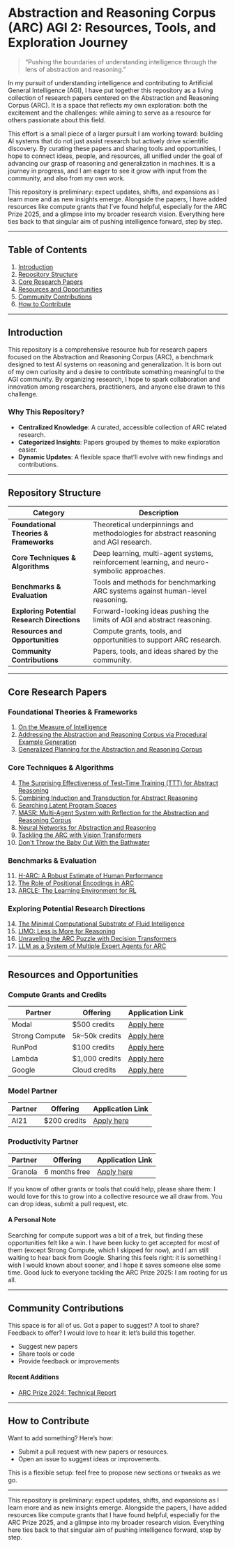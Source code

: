 # Abstraction and Reasoning Corpus (ARC) AGI 2: Resources, Tools, and Exploration Journey

> “Pushing the boundaries of understanding intelligence through the lens of abstraction and reasoning.”

In my pursuit of understanding intelligence and contributing to Artificial General Intelligence (AGI), I have put together this repository as a living collection of research papers centered on the Abstraction and Reasoning Corpus (ARC). It is a space that reflects my own exploration: both the excitement and the challenges: while aiming to serve as a resource for others passionate about this field. 

This effort is a small piece of a larger pursuit I am working toward: building AI systems that do not just assist research but actively drive scientific discovery. By curating these papers and sharing tools and opportunities, I hope to connect ideas, people, and resources, all unified under the goal of advancing our grasp of reasoning and generalization in machines. It is a journey in progress, and I am eager to see it grow with input from the community, and also from my own work.

This repository is preliminary: expect updates, shifts, and expansions as I learn more and as new insights emerge. Alongside the papers, I have added resources like compute grants that I’ve found helpful, especially for the ARC Prize 2025, and a glimpse into my broader research vision. Everything here ties back to that singular aim of pushing intelligence forward, step by step.

---

## Table of Contents

1. [Introduction](#introduction)
2. [Repository Structure](#repository-structure)
3. [Core Research Papers](#core-research-papers)
4. [Resources and Opportunities](#resources-and-opportunities)
5. [Community Contributions](#community-contributions)
6. [How to Contribute](#how-to-contribute)

---

## Introduction

This repository is a comprehensive resource hub for research papers focused on the Abstraction and Reasoning Corpus (ARC), a benchmark designed to test AI systems on reasoning and generalization. It is born out of my own curiosity and a desire to contribute something meaningful to the AGI community. By organizing research, I hope to spark collaboration and innovation among researchers, practitioners, and anyone else drawn to this challenge.

### Why This Repository?
- **Centralized Knowledge**: A curated, accessible collection of ARC related research.
- **Categorized Insights**: Papers grouped by themes to make exploration easier.
- **Dynamic Updates**: A flexible space that’ll evolve with new findings and contributions.

---

## Repository Structure

| Category | Description |
|----------|-------------|
| **Foundational Theories & Frameworks** | Theoretical underpinnings and methodologies for abstract reasoning and AGI research. |
| **Core Techniques & Algorithms** | Deep learning, multi-agent systems, reinforcement learning, and neuro-symbolic approaches. |
| **Benchmarks & Evaluation** | Tools and methods for benchmarking ARC systems against human-level reasoning. |
| **Exploring Potential Research Directions** | Forward-looking ideas pushing the limits of AGI and abstract reasoning. |
| **Resources and Opportunities** | Compute grants, tools, and opportunities to support ARC research. |
| **Community Contributions** | Papers, tools, and ideas shared by the community. |

---

## Core Research Papers

### Foundational Theories & Frameworks
1. [On the Measure of Intelligence](https://arxiv.org/abs/1911.01547)
2. [Addressing the Abstraction and Reasoning Corpus via Procedural Example Generation](https://arxiv.org/abs/2206.10662)
3. [Generalized Planning for the Abstraction and Reasoning Corpus](https://arxiv.org/abs/2301.10887)

### Core Techniques & Algorithms
4. [The Surprising Effectiveness of Test-Time Training (TTT) for Abstract Reasoning](https://arxiv.org/abs/2209.07595)
5. [Combining Induction and Transduction for Abstract Reasoning](https://arxiv.org/abs/2102.06526)
6. [Searching Latent Program Spaces](https://arxiv.org/abs/2101.05872)
7. [MASR: Multi-Agent System with Reflection for the Abstraction and Reasoning Corpus](https://arxiv.org/abs/2310.07031)
8. [Neural Networks for Abstraction and Reasoning](https://arxiv.org/abs/2001.02974)
9. [Tackling the ARC with Vision Transformers](https://arxiv.org/abs/2306.09260)
10. [Don't Throw the Baby Out With the Bathwater](https://arxiv.org/abs/2012.02389)

### Benchmarks & Evaluation
11. [H-ARC: A Robust Estimate of Human Performance](https://arxiv.org/abs/2206.04615)
12. [The Role of Positional Encodings in ARC](https://arxiv.org/abs/2212.10928)
13. [ARCLE: The Learning Environment for RL](https://arxiv.org/abs/2403.13288)

### Exploring Potential Research Directions
14. [The Minimal Computational Substrate of Fluid Intelligence](https://arxiv.org/abs/2305.16897)
15. [LIMO: Less is More for Reasoning](https://arxiv.org/abs/2306.17104)
16. [Unraveling the ARC Puzzle with Decision Transformers](https://arxiv.org/abs/2309.08248)
17. [LLM as a System of Multiple Expert Agents for ARC](https://arxiv.org/abs/2305.16777)

---

## Resources and Opportunities

### Compute Grants and Credits

| Partner        | Offering               | Application Link |
|----------------|------------------------|------------------|
| Modal          | $500 credits           | [Apply here](https://modal.com/grants) |
| Strong Compute | $5k–$50k credits       | [Apply here](https://www.strongcompute.com/arc-grant) |
| RunPod         | $100 credits           | [Apply here](https://www.runpod.io/grants) |
| Lambda         | $1,000 credits         | [Apply here](https://lambdalabs.com/grants) |
| Google         | Cloud credits          | [Apply here](https://cloud.google.com/free) |

### Model Partner

| Partner | Offering      | Application Link |
|---------|---------------|------------------|
| AI21    | $200 credits  | [Apply here](https://www.ai21.com/studio) |

### Productivity Partner

| Partner | Offering       | Application Link |
|---------|----------------|------------------|
| Granola | 6 months free  | [Apply here](https://granola.so/) |

If you know of other grants or tools that could help, please share them: I would love for this to grow into a collective resource we all draw from. You can drop ideas, submit a pull request, etc.

#### A Personal Note

Searching for compute support was a bit of a trek, but finding these opportunities felt like a win. I have been lucky to get accepted for most of them (except Strong Compute, which I skipped for now), and I am still waiting to hear back from Google. Sharing this feels right: it is something I wish I would known about sooner, and I hope it saves someone else some time. Good luck to everyone tackling the ARC Prize 2025: I am rooting for us all.

---

## Community Contributions

This space is for all of us. Got a paper to suggest? A tool to share? Feedback to offer? I would love to hear it: let’s build this together.

- Suggest new papers
- Share tools or code
- Provide feedback or improvements

#### Recent Additions
- [ARC Prize 2024: Technical Report](https://arxiv.org/abs/2404.15905)

---

## How to Contribute

Want to add something? Here’s how:
- Submit a pull request with new papers or resources.
- Open an issue to suggest ideas or improvements.

This is a flexible setup: feel free to propose new sections or tweaks as we go.

---

This repository is preliminary: expect updates, shifts, and expansions as I learn more and as new insights emerge. Alongside the papers, I have added resources like compute grants that I have found helpful, especially for the ARC Prize 2025, and a glimpse into my broader research vision. Everything here ties back to that singular aim of pushing intelligence forward, step by step.
